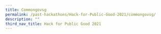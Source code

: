 ```yaml
---
title: Commongovsg
permalink: /past-hackathons/Hack-for-Public-Good-2021/commongovsg/
description: ""
third_nav_title: Hack for Public Good 2021
---
```

